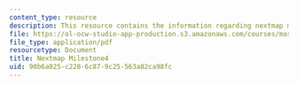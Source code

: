 ```yaml
---
content_type: resource
description: This resource contains the information regarding nextmap milestone4.
file: https://ol-ocw-studio-app-production.s3.amazonaws.com/courses/mas-965-nextlab-i-designing-mobile-technologies-for-the-next-billion-users-fall-2008/90b6a025c2286c879c25563a82ca98fc_MITMAS_965F08_nextmap_m4.pdf
file_type: application/pdf
resourcetype: Document
title: Nextmap Milestone4
uid: 90b6a025-c228-6c87-9c25-563a82ca98fc
---
```

